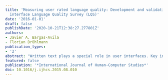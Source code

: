 ```yaml
---
title: 'Measuring user rated language quality: Development and validation of the user
  interface Language Quality Survey (LQS)'
date: '2016-01-01'
draft: false
publishDate: '2020-10-21T12:38:27.277801Z'
authors:
- Javier A. Bargas-Avila
- Florian Brühlmann
publication_types:
- '2'
abstract: "Written text plays a special role in user interfaces. Key information in interaction elements and content are mostly conveyed through text. The global context, where software has to run in multiple geographical and cultural regions, requires software developers to translate their interfaces into many different languages. This translation process is prone to errors - therefore the question of how language quality can be measured is important. This paper presents the development of a questionnaire to measure user interface language quality (LQS). After a first validation of the instrument with 843 participants, a final set of 10 items remained, which was tested again ( N = 690 ). The survey showed a high internal consistency (Cronbach\'s α) of .82, acceptable discriminatory power coefficients (.34-.47), as well as a moderate average homogeneity of .36. The LQS also showed moderate correlation to UMUX, an established usability metric (convergent validity), and it successfully distinguished high and low language quality (discriminative validity). The application to three different products (YouTube, Google Analytics, Google AdWords) revealed similar key statistics, providing evidence that this survey is product-independent. Meanwhile, the survey has been translated and applied to more than 60 languages. HighlightsDevelopment of a survey to measure user rated user interface language quality (LQS).The survey shows good psychometric properties. The LQS correlates moderately to usability metrics. A case study is provided to show how the LQS can be used to improve language quality.The LQS has been translated into 60+ languages and applied to several products."
featured: false
publication: '*International Journal of Human-Computer Studies*'
doi: 10.1016/j.ijhcs.2015.08.010
---
```


